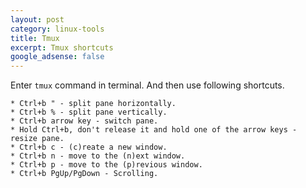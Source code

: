 ```yaml
---
layout: post
category: linux-tools
title: Tmux
excerpt: Tmux shortcuts
google_adsense: false
---
```

Enter `tmux` command in terminal. And then use following shortcuts.
~~~
* Ctrl+b " - split pane horizontally.
* Ctrl+b % - split pane vertically.
* Ctrl+b arrow key - switch pane.
* Hold Ctrl+b, don't release it and hold one of the arrow keys - resize pane.
* Ctrl+b c - (c)reate a new window.
* Ctrl+b n - move to the (n)ext window.
* Ctrl+b p - move to the (p)revious window.
* Ctrl+b PgUp/PgDown - Scrolling.
~~~
